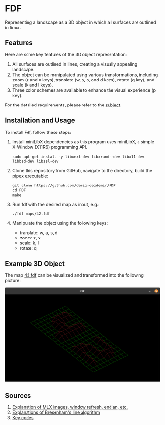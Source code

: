 # FDF

Representing a landscape as a 3D object in which all surfaces are outlined in lines.

## Features

Here are some key features of the 3D object representation:

1. All surfaces are outlined in lines, creating a visually appealing landscape.
2. The object can be manipulated using various transformations, including zoom (z and x keys), translate (w, a, s, and d keys), rotate (q key), and scale (k and l keys).
3. Three color schemes are available to enhance the visual experience (p key).

For the detailed requirements, please refer to the [subject](./en.subject.pdf).

## Installation and Usage

To install Fdf, follow these steps:

1. Install miniLibX dependencies as this program uses miniLibX, a simple X-Window (X11R6) programming API.
	```
	sudo apt-get install -y libxext-dev libxrandr-dev libx11-dev libbsd-dev libssl-dev
	```

2. Clone this repository from GitHub, navigate to the directory, build the pipex executable:

    ```
    git clone https://github.com/deniz-oezdemir/FDF
    cd FDF
    make
    ```

3. Run fdf with the desired map as input, e.g.:

    ```
    ./fdf maps/42.fdf
    ```

4. Manipulate the object using the following keys:
	* translate:	w, a, s, d
	* zoom:			z, x
	* scale:		k, l
	* rotate:		q

## Example 3D Object

The map [42.fdf](./maps/42.fdf) can be visualized and transformed into the following picture:

![Example object](./Example_object.png)

## Sources
1. [Explanation of MLX images, window refresh, endian, etc.](https://github.com/keuhdall/images_example)
2. [Explanations of Bresenham's line algorithm](https://github.com/aabduvak/FDF/tree/main)
3. [Key codes](https://www.cl.cam.ac.uk/~mgk25/ucs/keysymdef.h)
